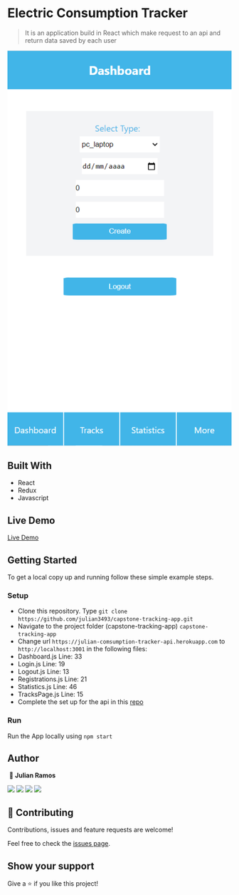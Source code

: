 # Electric Consumption Tracker

> It is an application build in React which make request to an api and return data saved by each user

![screenshot](./src/assets/Screenshot.png)

## Built With

- React
- Redux
- Javascript

## Live Demo

[Live Demo](https://julian-comsumption-tracker-app.herokuapp.com/)

## Getting Started

To get a local copy up and running follow these simple example steps.

### Setup

- Clone this repository. Type `git clone https://github.com/julian3493/capstone-tracking-app.git`
- Navigate to the project folder (capstone-tracking-app) `capstone-tracking-app`
- Change url `https://julian-comsumption-tracker-api.herokuapp.com` to `http://localhost:3001` in the following files:
 - Dashboard.js Line: 33
 - Login.js Line: 19
 - Logout.js Line: 13
 - Registrations.js Line: 21
 - Statistics.js Line: 46
 - TracksPage.js Line: 15
- Complete the set up for the api in this <a href="https://github.com/julian3493/capstone-tracking-app-api">repo</a>

### Run

Run the App locally using `npm start`

## Author
​
👤 **Julian Ramos**
​

[<code><img height="26" src="https://cdn.iconscout.com/icon/free/png-256/github-153-675523.png"></code>](https://github.com/julian3493)
[<code><img height="26" src="https://upload.wikimedia.org/wikipedia/sco/thumb/9/9f/Twitter_bird_logo_2012.svg/1200px-Twitter_bird_logo_2012.svg.png"></code>](https://twitter.com/JulianR16893833)
[<code><img height="26" src="https://upload.wikimedia.org/wikipedia/commons/thumb/c/c9/Linkedin.svg/1200px-Linkedin.svg.png"></code>](https://www.linkedin.com/in/julian-ramos-arevalo/)
[<code><img height="26" src="https://upload.wikimedia.org/wikipedia/commons/a/ab/Gmail_Icon.svg"></code>](mailto:julianramosarevalo@gmail.com)

## 🤝 Contributing

Contributions, issues and feature requests are welcome!

Feel free to check the <a href="https://github.com/julian3493/capstone-tracking-app/issues"> issues page</a>.

## Show your support

Give a ⭐️ if you like this project!